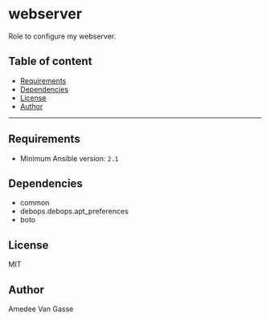 # webserver

Role to configure my webserver.

## Table of content

- [Requirements](#requirements)
- [Dependencies](#dependencies)
- [License](#license)
- [Author](#author)

---

## Requirements

- Minimum Ansible version: `2.1`

## Dependencies

- common
- debops.debops.apt_preferences
- boto

## License

MIT

## Author

Amedee Van Gasse

